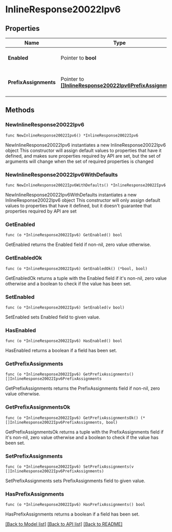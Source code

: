 # InlineResponse20022Ipv6

## Properties

Name | Type | Description | Notes
------------ | ------------- | ------------- | -------------
**Enabled** | Pointer to **bool** | Enable IPv6 on single LAN | [optional] 
**PrefixAssignments** | Pointer to [**[]InlineResponse20022Ipv6PrefixAssignments**](InlineResponse20022Ipv6PrefixAssignments.md) | Prefix assignments on the single LAN | [optional] 

## Methods

### NewInlineResponse20022Ipv6

`func NewInlineResponse20022Ipv6() *InlineResponse20022Ipv6`

NewInlineResponse20022Ipv6 instantiates a new InlineResponse20022Ipv6 object
This constructor will assign default values to properties that have it defined,
and makes sure properties required by API are set, but the set of arguments
will change when the set of required properties is changed

### NewInlineResponse20022Ipv6WithDefaults

`func NewInlineResponse20022Ipv6WithDefaults() *InlineResponse20022Ipv6`

NewInlineResponse20022Ipv6WithDefaults instantiates a new InlineResponse20022Ipv6 object
This constructor will only assign default values to properties that have it defined,
but it doesn't guarantee that properties required by API are set

### GetEnabled

`func (o *InlineResponse20022Ipv6) GetEnabled() bool`

GetEnabled returns the Enabled field if non-nil, zero value otherwise.

### GetEnabledOk

`func (o *InlineResponse20022Ipv6) GetEnabledOk() (*bool, bool)`

GetEnabledOk returns a tuple with the Enabled field if it's non-nil, zero value otherwise
and a boolean to check if the value has been set.

### SetEnabled

`func (o *InlineResponse20022Ipv6) SetEnabled(v bool)`

SetEnabled sets Enabled field to given value.

### HasEnabled

`func (o *InlineResponse20022Ipv6) HasEnabled() bool`

HasEnabled returns a boolean if a field has been set.

### GetPrefixAssignments

`func (o *InlineResponse20022Ipv6) GetPrefixAssignments() []InlineResponse20022Ipv6PrefixAssignments`

GetPrefixAssignments returns the PrefixAssignments field if non-nil, zero value otherwise.

### GetPrefixAssignmentsOk

`func (o *InlineResponse20022Ipv6) GetPrefixAssignmentsOk() (*[]InlineResponse20022Ipv6PrefixAssignments, bool)`

GetPrefixAssignmentsOk returns a tuple with the PrefixAssignments field if it's non-nil, zero value otherwise
and a boolean to check if the value has been set.

### SetPrefixAssignments

`func (o *InlineResponse20022Ipv6) SetPrefixAssignments(v []InlineResponse20022Ipv6PrefixAssignments)`

SetPrefixAssignments sets PrefixAssignments field to given value.

### HasPrefixAssignments

`func (o *InlineResponse20022Ipv6) HasPrefixAssignments() bool`

HasPrefixAssignments returns a boolean if a field has been set.


[[Back to Model list]](../README.md#documentation-for-models) [[Back to API list]](../README.md#documentation-for-api-endpoints) [[Back to README]](../README.md)


